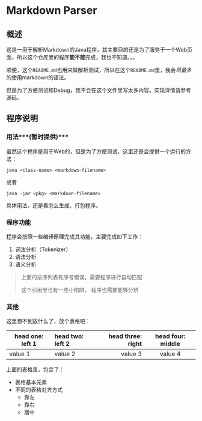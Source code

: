 # Markdown Parser

## 概述

这是一用于解析Markdown的Java程序，其主要目的还是为了服务于一个Web页面，所以这个仓库里的程序**能不能**完成，我也不知道。。。

顺便，这个`README.md`也用来做解析测试，所以在这个`README.md`里，我会*尽量多*的使用markdown的语法。

但是为了方便测试和Debug，我不会在这个文件里写太多内容。实现详情请参考源码。

## 程序说明

### 用法***(暂时提供)***

虽然这个程序是用于Web的，但是为了方便测试，这里还是会提供一个运行的方法：

```shell
java <class-name> <markdown-filename>
```

或者

```shell
java -jar <pkg> <markdown-filename>
```

具体用法，还是看怎么生成、打包程序。

### 程序功能

程序会按照一些~~编译原理~~完成其功能，主要完成如下工作：

1. 词法分析（Tokenizer）
2. 语法分析
2. 语义分析

> 上面的排序列表有序号错误，需要程序进行自动匹配
> 
> 这个引用里也有一些小陷阱，
> 程序也需要能够分辨
>

### 其他

这里想不到放什么了，放个表格吧：

| head one: left 1 | head two: left 2 | head three: right | head four: middle |
| ------ | :------ | ------: | :-----: |
|value 1| value 2| value 3 |value 4 |

上面的表格里，包含了：

* 表格基本元素
* 不同的表格对齐方式
    * 靠左
    * 靠右
    * 居中
    

